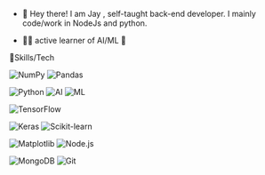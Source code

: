 - 👋 Hey there! I am Jay , self-taught back-end developer. I mainly
code/work in NodeJs and python. 


- 👩‍💻 active learner of AI/ML 📐


🤹Skills/Tech 





![NumPy](https://img.shields.io/badge/NumPy-013243?style=for-the-badge&logo=numpy&logoColor=white)
![Pandas](https://img.shields.io/badge/Pandas-150458?style=for-the-badge&logo=pandas&logoColor=white)

![Python](https://img.shields.io/badge/Python-3776AB?style=for-the-badge&logo=python&logoColor=white)
![AI](https://img.shields.io/badge/AI-lightgrey?style=for-the-badge&logo=artificial-intelligence&logoColor=black)
![ML](https://img.shields.io/badge/ML-lightgrey?style=for-the-badge&logo=machine-learning&logoColor=black)

![TensorFlow](https://img.shields.io/badge/TensorFlow-FF6F00?style=for-the-badge&logo=tensorflow&logoColor=white)

![Keras](https://img.shields.io/badge/Keras-%23D00000.svg?style=for-the-badge&logo=keras&logoColor=white)
![Scikit-learn](https://img.shields.io/badge/Scikit--learn-F7D01C?style=for-the-badge&logo=scikit-learn&logoColor=black)

![Matplotlib](https://img.shields.io/badge/Matplotlib-E3505B?style=for-the-badge&logo=matplotlib&logoColor=white)
![Node.js](https://img.shields.io/badge/Node.js-339933?style=for-the-badge&logo=nodedotjs&logoColor=white)

![MongoDB](https://img.shields.io/badge/MongoDB-%234EA94B.svg?style=for-the-badge&logo=mongodb&logoColor=white)
![Git](https://img.shields.io/badge/Git-F05032?style=for-the-badge&logo=git&logoColor=white)



